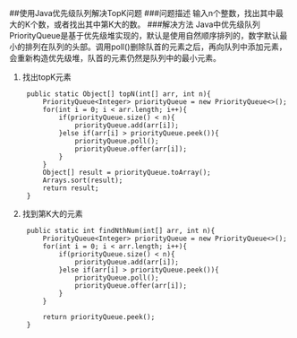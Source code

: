 ##使用Java优先级队列解决TopK问题
###问题描述
输入n个整数，找出其中最大的K个数，或者找出其中第K大的数。
###解决方法
Java中优先级队列PriorityQueue是基于优先级堆实现的，默认是使用自然顺序排列的，数字默认最小的排列在队列的头部。调用poll()删除队首的元素之后，再向队列中添加元素，会重新构造优先级堆，队首的元素仍然是队列中的最小元素。

1. 找出topK元素

		public static Object[] topN(int[] arr, int n){
        	PriorityQueue<Integer> priorityQueue = new PriorityQueue<>();
        	for(int i = 0; i < arr.length; i++){
            	if(priorityQueue.size() < n){
                	priorityQueue.add(arr[i]);
            	}else if(arr[i] > priorityQueue.peek()){
                	priorityQueue.poll();
                	priorityQueue.offer(arr[i]);
            	}
        	}
        	Object[] result = priorityQueue.toArray();
        	Arrays.sort(result);
        	return result;
    	}
2. 找到第K大的元素
		
		public static int findNthNum(int[] arr, int n){
        	PriorityQueue<Integer> priorityQueue = new PriorityQueue<>();
        	for(int i = 0; i < arr.length; i++){
        	    if(priorityQueue.size() < n){
        	        priorityQueue.add(arr[i]);
        	    }else if(arr[i] > priorityQueue.peek()){
        	        priorityQueue.poll();
        	        priorityQueue.offer(arr[i]);
        	    }
        	}

        	return priorityQueue.peek();
    	}

